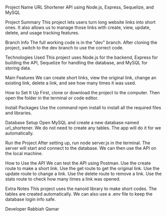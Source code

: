 Project Name
URL Shortener API using Node.js, Express, Sequelize, and MySQL

Project Summary
This project lets users turn long website links into short ones. It also allows us to manage those links with create, view, update, delete, and usage tracking features.

Branch Info
The full working code is in the "dev" branch. After cloning the project, switch to the dev branch to use the correct code.

Technologies Used
This project uses Node.js for the backend, Express for building the API, Sequelize for handling the database, and MySQL for storing data.

Main Features
We can create short links, view the original link, change an existing link, delete a link, and see how many times it was used.

How to Set It Up
First, clone or download the project to the computer. Then open the folder in the terminal or code editor.

Install Packages
Use the command npm install to install all the required files and libraries.

Database Setup
Open MySQL and create a new database named url_shortener. We do not need to create any tables. The app will do it for we automatically.

Run the Project
After setting up, run node server.js in the terminal. The server will start and connect to the database. We can then use the API on the local machine.

How to Use the API
We can test the API using Postman.
Use the create route to make a short link.
Use the get route to get the original link.
Use the update route to change a link.
Use the delete route to remove a link.
Use the stats route to check how many times a link was opened.

Extra Notes
This project uses the nanoid library to make short codes. The tables are created automatically. We can also use a .env file to keep the database login info safe.

Developer
Rabbiah Qamar